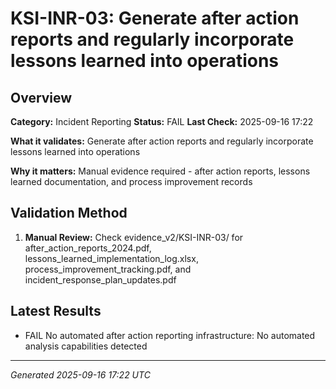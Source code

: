 # KSI-INR-03: Generate after action reports and regularly incorporate lessons learned into operations

## Overview

**Category:** Incident Reporting
**Status:** FAIL
**Last Check:** 2025-09-16 17:22

**What it validates:** Generate after action reports and regularly incorporate lessons learned into operations

**Why it matters:** Manual evidence required - after action reports, lessons learned documentation, and process improvement records

## Validation Method

1. **Manual Review:** Check evidence_v2/KSI-INR-03/ for after_action_reports_2024.pdf, lessons_learned_implementation_log.xlsx, process_improvement_tracking.pdf, and incident_response_plan_updates.pdf

## Latest Results

- FAIL No automated after action reporting infrastructure: No automated analysis capabilities detected

---
*Generated 2025-09-16 17:22 UTC*